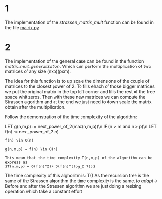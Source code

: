 # 1
The implementation of the *strassen_matrix_mult* function can be found in the file [matrix.py](matrix.py)
# 2
The implementation of the general case can be found in the function *matrix_mult_generalization*. Which can perform the multiplication of two matrices of any size (nxp)(pxm). 

The idea for this function is to up scale the dimensions of the couple of matrices to the closest power of 2. To fills ehach of those bigger matrices we put the original matrix in the top left corner and fills the rest of the free space whit zeros. Then with these new matrices we can compute the Strassen algorithm and at the end we just need to down scale the matrix obtain after the multiplication.

Follow the demonstration of the time complexity of the algorithm:

LET g(n,m,p) := next_power_of_2(max(n,m,p))\n
IF (n > m and n > p)\n
  LET f(n) := next_power_of_2(n) 
  
    f(n) \in O(n)
    
    g(n,m,p) = f(n) \in O(n)
    
    This mean that the time complexity T(n,m,p) of the algorithm can be express as
    $T(n,m,p) = O(f(n)^2)+ S(f(n)^(log_2 7))$

The time complexity of this alghoritm is:
T()
As the recursion tree is the same of the Strassen algorithm the time complexity is the same. *to adapt->* Before and after the Strassen algorithm we are just doing a resizing operation which take a constant effort
